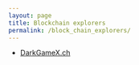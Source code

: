 ```yaml
---
layout: page
title: Blockchain explorers
permalink: /block_chain_explorers/
---
```


*   [DarkGameX.ch](http://abe.darkgamex.ch:2751/chain/Anoncoin "DarkGameX.ch")